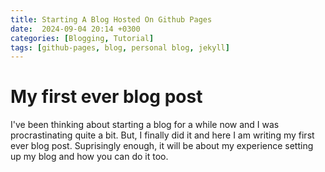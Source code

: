 ```yaml
---
title: Starting A Blog Hosted On Github Pages
date:  2024-09-04 20:14 +0300
categories: [Blogging, Tutorial]
tags: [github-pages, blog, personal blog, jekyll]
---
```


# My first ever blog post
I've been thinking about starting a blog for a while now and I was procrastinating quite a bit. But, I finally did it and here I am writing my first ever blog post. Suprisingly enough, it will be about my experience setting up my blog and how you can do it too.
